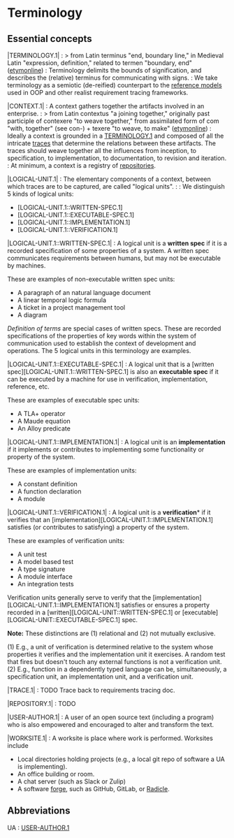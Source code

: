 # Terminology

## Essential concepts

<a id="TERMINOLOGY.1" class="lu-tag">|TERMINOLOGY.1|</a>
: > from Latin terminus "end, boundary line," in Medieval Latin "expression,
  definition," related to termen "boundary, end"
  ([etymonline](https://www.etymonline.com/word/term#etymonline_v_10648))
: Terminology delimits the bounds of signification, and describes the (relative)
  terminus for communicating with signs.
: We take terminology as a semiotic (de-reified) counterpart to the [reference
  models](https://en.wikipedia.org/wiki/Reference_model) used in OOP and other
  realist requirement tracing frameworks.

<a id="CONTEXT.1" class="lu-tag">|CONTEXT.1|</a>
: A context gathers together the artifacts involved in an enterprise.
: > from Latin contextus "a joining together," originally past participle of
  contexere "to weave together," from assimilated form of com "with, together"
  (see con-) + texere "to weave, to make"  ([etymonline](https://www.etymonline.com/search?q=context))
: Ideally a context is grounded in a [TERMINOLOGY.1][] and composed of all the
  intricate [traces][TRACE.1] that determine the relations between these
  artifacts. The traces should weave together all the influences from inception,
  to specification, to implementation, to documentation, to revision and
  iteration.
: At minimum, a context is a registry of [repositories][REPOSITORY.1].

|LOGICAL-UNIT.1|
: The elementary components of a context, between which traces are to be
  captured, are called "logical units".
:
: We distinguish 5 kinds of logical units:

  - [LOGICAL-UNIT.1::WRITTEN-SPEC.1]
  - [LOGICAL-UNIT.1::EXECUTABLE-SPEC.1]
  - [LOGICAL-UNIT.1::IMPLEMENTATION.1]
  - [LOGICAL-UNIT.1::VERIFICATION.1]

|LOGICAL-UNIT.1::WRITTEN-SPEC.1|
: A logical unit is a **written spec** if it is a recorded specification of some
  properties of a system. A written spec communicates requirements between
  humans, but may not be executable by machines. 

These are examples of non-executable written spec units:
  
- A paragraph of an natural language document
- A linear temporal logic formula
- A ticket in a project management tool
- A diagram

*Definition of terms* are special cases of written specs. These are recorded
specifications of the properties of key words within the system of communication
used to establish the context of development and operations. The 5 logical units
in this terminology are examples.

|LOGICAL-UNIT.1::EXECUTABLE-SPEC.1|
: A logical unit that is a [written spec][LOGICAL-UNIT.1::WRITTEN-SPEC.1] is
  also an **executable spec** if it can be executed by a machine for use in
  verification, implementation, reference, etc.
  
These are examples of executable spec units: 

- A TLA+ operator
- A Maude equation
- An Alloy predicate

|LOGICAL-UNIT.1::IMPLEMENTATION.1|
: A logical unit is an **implementation** if it implements or contributes to
  implementing some functionality or property of the system. 
  
These are examples of implementation units:

- A constant definition
- A function declaration 
- A module

|LOGICAL-UNIT.1::VERIFICATION.1|
: A logical unit is a **verification*** if it verifies that an
  [implementation][LOGICAL-UNIT.1::IMPLEMENTATION.1] satisfies (or contributes
  to satisfying) a property of the system. 

These are examples of verification units:

- A unit test
- A model based test
- A type signature
- A module interface
- An integration tests

Verification units generally serve to verify that the
[implementation][LOGICAL-UNIT.1::IMPLEMENTATION.1] satisfies or ensures a
property recorded in a [written][LOGICAL-UNIT::WRITTEN-SPEC.1] or
[executable][LOGICAL-UNIT::EXECUTABLE-SPEC.1] spec.

**Note:** These distinctions are (1) relational and (2) not mutually exclusive.

(1) E.g., a unit of verification is determined relative to the system whose
    properties it verifies and the implementation unit it exercises. A random
    test that fires but doesn't touch any external functions is not a
    verification unit.
(2) E.g., function in a dependently typed language can be, simultaneously, a
    specification unit, an implementation unit, and a verification unit.


|TRACE.1|
: TODO Trace back to requirements tracing doc.

|REPOSITORY.1|
: TODO

|USER-AUTHOR.1|
: A user of an open source text (including a program) who is also empowered and
  encouraged to alter and transform the text.

|WORKSITE.1|
: A worksite is place where work is performed. Worksites include

  - Local directories holding projects (e.g., a local git repo of software a UA
    is implementing).
  - An office building or room.
  - A chat server (such as Slack or Zulip)
  - A software [forge](https://en.wikipedia.org/wiki/Forge_(software)), such as
    GitHub, GitLab, or [Radicle](https://radicle.xyz/).

## Abbreviations

UA
: [USER-AUTHOR.1][]

[CONTEXT.1]: #CONTEXT.1
[TERMINOLOGY.1]: #TERMINOLOGY.1
[REPOSITORY.1]: #REPOSITORY.1
[TRACE.1]: #TRACE.1
[USER-AUTHOR.1]: #USER-AUTHOR.1
